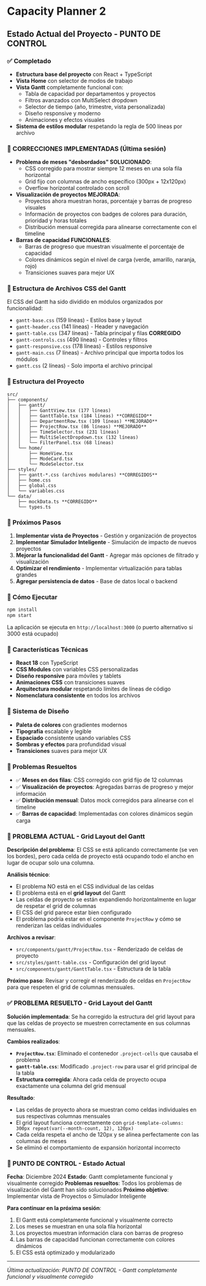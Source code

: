 # Capacity Planner 2

## Estado Actual del Proyecto - PUNTO DE CONTROL

### ✅ Completado
- **Estructura base del proyecto** con React + TypeScript
- **Vista Home** con selector de modos de trabajo
- **Vista Gantt** completamente funcional con:
  - Tabla de capacidad por departamentos y proyectos
  - Filtros avanzados con MultiSelect dropdown
  - Selector de tiempo (año, trimestre, vista personalizada)
  - Diseño responsive y moderno
  - Animaciones y efectos visuales
- **Sistema de estilos modular** respetando la regla de 500 líneas por archivo

### 🔧 CORRECCIONES IMPLEMENTADAS (Última sesión)
- **Problema de meses "desbordados" SOLUCIONADO**: 
  - CSS corregido para mostrar siempre 12 meses en una sola fila horizontal
  - Grid fijo con columnas de ancho específico (300px + 12x120px)
  - Overflow horizontal controlado con scroll
- **Visualización de proyectos MEJORADA**:
  - Proyectos ahora muestran horas, porcentaje y barras de progreso visuales
  - Información de proyectos con badges de colores para duración, prioridad y horas totales
  - Distribución mensual corregida para alinearse correctamente con el timeline
- **Barras de capacidad FUNCIONALES**:
  - Barras de progreso que muestran visualmente el porcentaje de capacidad
  - Colores dinámicos según el nivel de carga (verde, amarillo, naranja, rojo)
  - Transiciones suaves para mejor UX

### 🔧 Estructura de Archivos CSS del Gantt
El CSS del Gantt ha sido dividido en módulos organizados por funcionalidad:

- `gantt-base.css` (159 líneas) - Estilos base y layout
- `gantt-header.css` (141 líneas) - Header y navegación
- `gantt-table.css` (347 líneas) - Tabla principal y filas **CORREGIDO**
- `gantt-controls.css` (490 líneas) - Controles y filtros
- `gantt-responsive.css` (178 líneas) - Estilos responsive
- `gantt-main.css` (7 líneas) - Archivo principal que importa todos los módulos
- `gantt.css` (2 líneas) - Solo importa el archivo principal

### 📁 Estructura del Proyecto
```
src/
├── components/
│   ├── gantt/
│   │   ├── GanttView.tsx (177 líneas)
│   │   ├── GanttTable.tsx (184 líneas) **CORREGIDO**
│   │   ├── DepartmentRow.tsx (109 líneas) **MEJORADO**
│   │   ├── ProjectRow.tsx (86 líneas) **MEJORADO**
│   │   ├── TimeSelector.tsx (231 líneas)
│   │   ├── MultiSelectDropdown.tsx (132 líneas)
│   │   └── FilterPanel.tsx (68 líneas)
│   └── home/
│       ├── HomeView.tsx
│       ├── ModeCard.tsx
│       └── ModeSelector.tsx
├── styles/
│   ├── gantt-*.css (archivos modulares) **CORREGIDOS**
│   ├── home.css
│   ├── global.css
│   └── variables.css
└── data/
    ├── mockData.ts **CORREGIDO**
    └── types.ts
```

### 🎯 Próximos Pasos
1. **Implementar vista de Proyectos** - Gestión y organización de proyectos
2. **Implementar Simulador Inteligente** - Simulación de impacto de nuevos proyectos
3. **Mejorar la funcionalidad del Gantt** - Agregar más opciones de filtrado y visualización
4. **Optimizar el rendimiento** - Implementar virtualización para tablas grandes
5. **Agregar persistencia de datos** - Base de datos local o backend

### 🚀 Cómo Ejecutar
```bash
npm install
npm start
```

La aplicación se ejecuta en `http://localhost:3000` (o puerto alternativo si 3000 está ocupado)

### 📱 Características Técnicas
- **React 18** con TypeScript
- **CSS Modules** con variables CSS personalizadas
- **Diseño responsive** para móviles y tablets
- **Animaciones CSS** con transiciones suaves
- **Arquitectura modular** respetando límites de líneas de código
- **Nomenclatura consistente** en todos los archivos

### 🎨 Sistema de Diseño
- **Paleta de colores** con gradientes modernos
- **Tipografía** escalable y legible
- **Espaciado** consistente usando variables CSS
- **Sombras y efectos** para profundidad visual
- **Transiciones** suaves para mejor UX

### 🐛 Problemas Resueltos
- ✅ **Meses en dos filas**: CSS corregido con grid fijo de 12 columnas
- ✅ **Visualización de proyectos**: Agregadas barras de progreso y mejor información
- ✅ **Distribución mensual**: Datos mock corregidos para alinearse con el timeline
- ✅ **Barras de capacidad**: Implementadas con colores dinámicos según carga

### 🚨 PROBLEMA ACTUAL - Grid Layout del Gantt
**Descripción del problema**: 
El CSS se está aplicando correctamente (se ven los bordes), pero cada celda de proyecto está ocupando todo el ancho en lugar de ocupar solo una columna.

**Análisis técnico**:
- El problema NO está en el CSS individual de las celdas
- El problema está en el **grid layout** del Gantt
- Las celdas de proyecto se están expandiendo horizontalmente en lugar de respetar el grid de columnas
- El CSS del grid parece estar bien configurado
- El problema podría estar en el componente `ProjectRow` y cómo se renderizan las celdas individuales

**Archivos a revisar**:
- `src/components/gantt/ProjectRow.tsx` - Renderizado de celdas de proyecto
- `src/styles/gantt-table.css` - Configuración del grid layout
- `src/components/gantt/GanttTable.tsx` - Estructura de la tabla

**Próximo paso**: Revisar y corregir el renderizado de celdas en `ProjectRow` para que respeten el grid de columnas mensuales.

### ✅ PROBLEMA RESUELTO - Grid Layout del Gantt
**Solución implementada**: 
Se ha corregido la estructura del grid layout para que las celdas de proyecto se muestren correctamente en sus columnas mensuales.

**Cambios realizados**:
- **`ProjectRow.tsx`**: Eliminado el contenedor `.project-cells` que causaba el problema
- **`gantt-table.css`**: Modificado `.project-row` para usar el grid principal de la tabla
- **Estructura corregida**: Ahora cada celda de proyecto ocupa exactamente una columna del grid mensual

**Resultado**:
- Las celdas de proyecto ahora se muestran como celdas individuales en sus respectivas columnas mensuales
- El grid layout funciona correctamente con `grid-template-columns: 300px repeat(var(--month-count, 12), 120px)`
- Cada celda respeta el ancho de 120px y se alinea perfectamente con las columnas de meses
- Se eliminó el comportamiento de expansión horizontal incorrecto

### 📍 PUNTO DE CONTROL - Estado Actual
**Fecha**: Diciembre 2024
**Estado**: Gantt completamente funcional y visualmente corregido
**Problemas resueltos**: Todos los problemas de visualización del Gantt han sido solucionados
**Próximo objetivo**: Implementar vista de Proyectos o Simulador Inteligente

**Para continuar en la próxima sesión**:
1. El Gantt está completamente funcional y visualmente correcto
2. Los meses se muestran en una sola fila horizontal
3. Los proyectos muestran información clara con barras de progreso
4. Las barras de capacidad funcionan correctamente con colores dinámicos
5. El CSS está optimizado y modularizado

---
*Última actualización: PUNTO DE CONTROL - Gantt completamente funcional y visualmente corregido*
